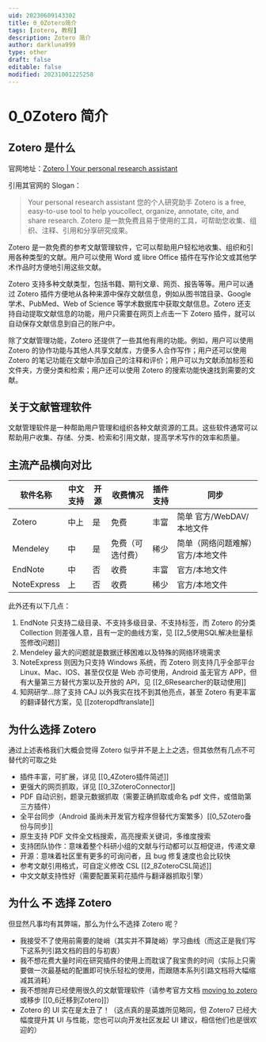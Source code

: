 ```yaml
---
uid: 20230609143302
title: 0_0Zotero简介
tags: [zotero, 教程]
description: Zotero 简介
author: darkluna999
type: other
draft: false
editable: false
modified: 20231001225258
---
```


# 0_0Zotero 简介

## Zotero 是什么

官网地址：[Zotero | Your personal research assistant](https://www.zotero.org/)

引用其官网的 Slogan：

> Your personal research assistant
> 您的个人研究助手
> Zotero is a free, easy-to-use tool to help youcollect, organize, annotate, cite, and share research.
> Zotero 是一款免费且易于使用的工具，可帮助您收集、组织、注释、引用和分享研究成果。

Zotero 是一款免费的参考文献管理软件，它可以帮助用户轻松地收集、组织和引用各种类型的文献。用户可以使用 Word 或 libre Office 插件在写作论文或其他学术作品时方便地引用这些文献。

Zotero 支持多种文献类型，包括书籍、期刊文章、网页、报告等等。用户可以通过 Zotero 插件方便地从各种来源中保存文献信息，例如从图书馆目录、Google 学术、PubMed、Web of Science 等学术数据库中获取文献信息。Zotero 还支持自动提取文献信息的功能，用户只需要在网页上点击一下 Zotero 插件，就可以自动保存文献信息到自己的账户中。

除了文献管理功能，Zotero 还提供了一些其他有用的功能。例如，用户可以使用 Zotero 的协作功能与其他人共享文献库，方便多人合作写作；用户还可以使用 Zotero 的笔记功能在文献中添加自己的注释和评价；用户可以为文献添加标签和文件夹，方便分类和检索；用户还可以使用 Zotero 的搜索功能快速找到需要的文献。

## 关于文献管理软件

文献管理软件是一种帮助用户管理和组织各种文献资源的工具。这些软件通常可以帮助用户收集、存储、分类、检索和引用文献，提高学术写作的效率和质量。

## 主流产品横向对比

| 软件名称    | 中文支持 | 开源 | 收费情况         | 插件支持 | 同步                              |
| ----------- | -------- | ---- | ---------------- | -------- | --------------------------------- |
| Zotero      | 中上     | 是   | 免费             | 丰富     | 简单 官方/WebDAV/本地文件         |
| Mendeley    | 中       | 是   | 免费（可选付费） | 稀少     | 简单（网络问题难解）官方/本地文件 |
| EndNote     | 中       | 否   | 收费             | 丰富     | 官方/本地文件                     |
| NoteExpress | 上       | 否   | 收费             | 稀少     | 官方/本地文件                     |

此外还有以下几点：

1. EndNote 只支持二级目录、不支持多级目录、不支持标签，而 Zotero 的分类 Collection 则差强人意，且有一定的曲线方案，见 [[2_5使用SQL解决批量标签修改问题]]
2. Mendeley 最大的问题就是数据迁移困难以及特殊的网络环境需求
3. NoteExpress 则因为只支持 Windows 系统，而 Zotero 则支持几乎全部平台 Linux、Mac、IOS、甚至仅仅是 Web 亦可使用，Android 虽无官方 APP，但有大量第三方替代方案以及开放的 API，见 [[2_6Researcher的联动使用]]
4. 知网研学...除了支持 CAJ 以外我实在找不到其他亮点，甚至 Zotero 有更丰富的翻译替代方案，见 [[zoteropdftranslate]]

## 为什么选择 Zotero

通过上述表格我们大概会觉得 Zotero 似乎并不是上上之选，但其依然有几点不可替代的可取之处

- 插件丰富，可扩展，详见 [[0_4Zotero插件简述]]
- 更强大的网页抓取，详见 [[0_3ZoteroConnector]]
- PDF 自动识别，题录元数据抓取（需要正确抓取或命名 pdf 文件，或借助第三方插件）
- 全平台同步（Android 虽尚未开发官方程序但替代方案繁多）[[0_5Zotero备份与同步]]
- 原生支持 PDF 文件全文档搜索，高亮搜索关键词，多维度搜索
- 支持团队协作：意味着整个科研小组的文献与行动都可以互相促进，传递文章
- 开源：意味着社区里有更多的可询问者，且 bug 修复速度也会比较快
- 参考文献引用格式，可自定义修改 CSL [[2_8ZoteroCSL简述]]
- 中文文献支持性好（需要配置茉莉花插件与翻译器抓取引擎）

## 为什么 ~~不~~ 选择 Zotero

但显然凡事均有其弊端，那么为什么不选择 Zotero 呢？

- 我接受不了使用前需要的陡峭（其实并不算陡峭）学习曲线（而这正是我们写下这系列引路文档的目的与初衷）
- 我不想花费大量时间在研究插件的使用上而耽误了我宝贵的时间（实际上只需要做一次最基础的配置即可快乐轻松的使用，而跟随本系列引路文档将大幅缩减其消耗）
- 我不想抛弃已经使用很久的文献管理软件（请参考官方文档 [moving to zotero ](https://www.zotero.org/support/moving_to_zotero) 或移步 [[0_6迁移到Zotero]]）
- Zotero 的 UI 实在是太丑了！（这点真的是英雄所见略同，但 Zotero7 已经大幅度提升其 UI 与性能，您也可以向开发社区发起 UI 建议，相信他们也是很欢迎的）